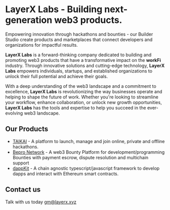 # LayerX Labs - Building next-generation web3 products.

Empowering innovation through hackathons and bounties - our Builder Studio create products and marketplaces that connect developers and organizations for impactful results.

**LayerX Labs**  is a forward-thinking company dedicated to building and promoting web3 products that have a transformative impact on the **workFi** industry. Through innovative solutions and cutting-edge technology, **LayerX Labs** empowers individuals, startups, and established organizations to unlock their full potential and achieve their goals. 

With a deep understanding of the web3 landscape and a commitment to excellence, **LayerX Labs** is revolutionizing the way businesses operate and helping to shape the future of work. Whether you're looking to streamline your workflow, enhance collaboration, or unlock new growth opportunities, **LayerX Labs** has the tools and expertise to help you succeed in the ever-evolving web3 landscape.

## Our Products 

* [TAIKAI](https://taikai.network) - A platform to launch, manage and join online, private and offline hackathons.
* [Bepro Network](https://bepro.network) - A web3 Bounty Platform for development/programming Bounties with payment escrow, dispute resolution and multichain support
* [dappKit](https://dappkit.dev) - A chain agnostic typescript/javascript framework to develop dapps and interact with Ethereum smart contracts.

## Contact us 

Talk with us today <gm@layerx.xyz> 

